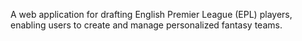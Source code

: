 A web application for drafting English Premier League (EPL) players, enabling users to create and manage personalized fantasy teams.
